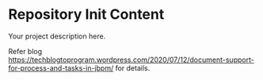 Repository Init Content
=======================

Your project description here.

Refer blog https://techblogtoprogram.wordpress.com/2020/07/12/document-support-for-process-and-tasks-in-jbpm/ for details.
